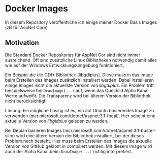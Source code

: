 # Docker Images

In diesem Repository veröffentliche ich einige meiner Docker Basis Images (zB für AspNet Core)

## Motivation

Die Standard Docker Repositories für AspNet Cor sind nicht immer ausreichend. Oft sind zusätzliche Linux Bibliotheken notwendig damit alles wie auf der Windows Entwicklungsumgebung funktioniert.

Ein Beispiel die die GDI+ Bibliothek (libgdiplus). Diese muss in das Image beim Erstellen des Images zusätzlich installiert werden.
Dabei installieren einige Images nicht die aktuellste Version von *libgdiplus*.
Ein Problem tritt beispielsweise bei `DrawImage(...)` auf, wenn das Quellbild Alpha Kanal Werte aufweißt. Die Transparenz
wird bei älteren Version der Bibliothek nicht berücksichtigt! 

Lösung:
Ein mögliche Lösing ist es, ein auf Ubuntu basierendes Image zu verwenden (mcr.microsoft.com/dotnet/aspnet:3.1-focal). Hier scheint eine aktuelle Version von *libgidplus* geladen zu werden.

Bei Debian basieren Images (mcr.microsoft.com/dotnet/aspnet:3.1-buster-slim) wird eine ältere Version der Bibliothek installiert, bei der dieses Problem noch besteht. Hier muss beim Erstellen des Images die aktuelle Version von GitHub geklont in compiliert werden. Mit diesem Image wird auch der Alpha Kanal beim `DrawImage(...)` richtig interpretiert.



